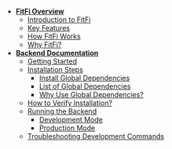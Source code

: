 - **[FitFi Overview](./README.md?id=what-is-fitfi)**
  - [Introduction to FitFi](?id=what-is-fitfi)
  - [Key Features](?id=key-features)
  - [How FitFi Works](?id=how-fitfi-works)
  - [Why FitFi?](?id=why-fitfi)
- **[Backend Documentation](./backend.md?id=getting-started)**
  - [Getting Started](./backend.md?id=getting-started)
  - [Installation Steps](./backend.md?id=installation-steps)
    - [Install Global Dependencies](./backend.md?id=install-global-dependencies)
    - [List of Global Dependencies](./backend.md?id=list-of-global-dependencies)
    - [Why Use Global Dependencies?](./backend.md?id=why-use-global-dependencies)
  - [How to Verify Installation?](./backend.md?id=how-to-verify-installation)
  - [Running the Backend](./backend.md?id=running-the-backend)
    - [Development Mode](./backend.md?id=development-mode)
    - [Production Mode](./backend.md?id=production-mode)
  - [Troubleshooting Development Commands](./backend.md?id=troubleshooting-development-commands)
